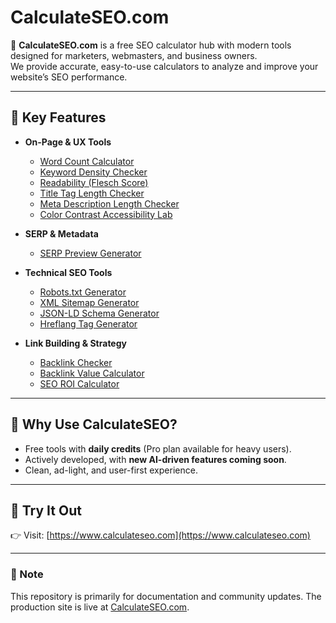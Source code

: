 # CalculateSEO.com

🚀 **CalculateSEO.com** is a free SEO calculator hub with modern tools designed for marketers, webmasters, and business owners.  
We provide accurate, easy-to-use calculators to analyze and improve your website’s SEO performance.

---

## 🔑 Key Features

- **On-Page & UX Tools**  
  - [Word Count Calculator](https://www.calculateseo.com/calculators/word-count)  
  - [Keyword Density Checker](https://www.calculateseo.com/calculators/keyword-density)  
  - [Readability (Flesch Score)](https://www.calculateseo.com/calculators/readability)  
  - [Title Tag Length Checker](https://www.calculateseo.com/calculators/title-tag-length)  
  - [Meta Description Length Checker](https://www.calculateseo.com/calculators/meta-description)  
  - [Color Contrast Accessibility Lab](https://www.calculateseo.com/calculators/color-contrast)

- **SERP & Metadata**  
  - [SERP Preview Generator](https://www.calculateseo.com/calculators/serp-preview)  

- **Technical SEO Tools**  
  - [Robots.txt Generator](https://www.calculateseo.com/calculators/robots-txt-generator)  
  - [XML Sitemap Generator](https://www.calculateseo.com/calculators/sitemap-generator)  
  - [JSON-LD Schema Generator](https://www.calculateseo.com/calculators/json-ld-schema-generator)  
  - [Hreflang Tag Generator](https://www.calculateseo.com/calculators/hreflang-generator)  

- **Link Building & Strategy**  
  - [Backlink Checker](https://www.calculateseo.com/calculators/backlink-checker)  
  - [Backlink Value Calculator](https://www.calculateseo.com/calculators/backlink-value)  
  - [SEO ROI Calculator](https://www.calculateseo.com/calculators/seo-roi)  

---

## 🌟 Why Use CalculateSEO?

- Free tools with **daily credits** (Pro plan available for heavy users).  
- Actively developed, with **new AI-driven features coming soon**.  
- Clean, ad-light, and user-first experience.  

---

## 🔗 Try It Out

👉 Visit: [https://www.calculateseo.com](https://www.calculateseo.com)  

---


### 📌 Note  
This repository is primarily for documentation and community updates. The production site is live at [CalculateSEO.com](https://www.calculateseo.com).
